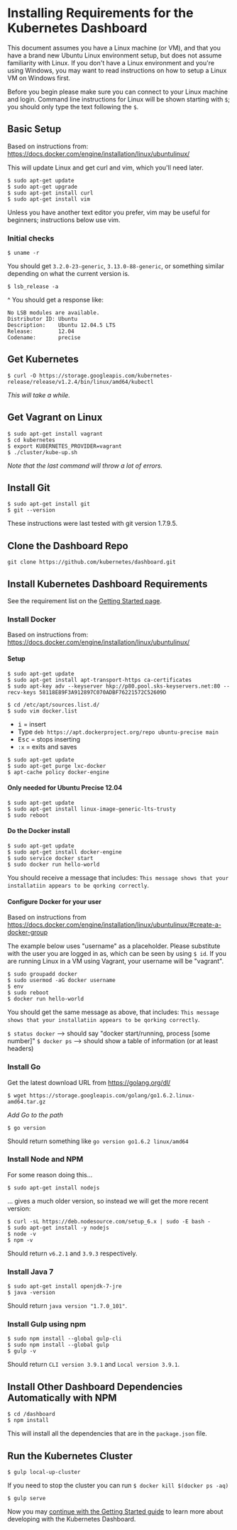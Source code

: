 # Installing Requirements for the Kubernetes Dashboard

This document assumes you have a Linux machine (or VM), and that you have a brand new Ubuntu Linux environment setup, but does not assume familiarity with Linux. If you don't have a Linux environment and you're using Windows, you may want to read instructions on how to setup a Linux VM on Windows first.

Before you begin please make sure you can connect to your Linux machine and login. Command line instructions for Linux will be shown starting with `$`; you should only type the text following the `$`.

## Basic Setup
Based on instructions from: https://docs.docker.com/engine/installation/linux/ubuntulinux/

This will update Linux and get curl and vim, which you'll need later.
```
$ sudo apt-get update
$ sudo apt-get upgrade
$ sudo apt-get install curl
$ sudo apt-get install vim
```
Unless you have another text editor you prefer, vim may be useful for beginners; instructions below use vim.

### Initial checks
```
$ uname -r
```
You should get `3.2.0-23-generic`, `3.13.0-88-generic`, or something similar depending on what the current version is.

```
$ lsb_release -a
```
^ You should get a response like:
```
No LSB modules are available.
Distributor ID: Ubuntu
Description:    Ubuntu 12.04.5 LTS
Release:        12.04
Codename:       precise
```

## Get Kubernetes

```
$ curl -O https://storage.googleapis.com/kubernetes-release/release/v1.2.4/bin/linux/amd64/kubectl
```
*This will take a while.*

## Get Vagrant on Linux

```
$ sudo apt-get install vagrant
$ cd kubernetes
$ export KUBERNETES_PROVIDER=vagrant
$ ./cluster/kube-up.sh
```
*Note that the last command will throw a lot of errors.*


## Install Git
```
$ sudo apt-get install git
$ git --version
```
These instructions were last tested with git version 1.7.9.5.


## Clone the Dashboard Repo
```
git clone https://github.com/kubernetes/dashboard.git
```

## Install Kubernetes Dashboard Requirements

See the requirement list on the [Getting Started page](getting-started.md).

### Install Docker

Based on instructions from: https://docs.docker.com/engine/installation/linux/ubuntulinux/

#### Setup
```
$ sudo apt-get update
$ sudo apt-get install apt-transport-https ca-certificates
$ sudo apt-key adv --keyserver hkp://p80.pool.sks-keyservers.net:80 --recv-keys 58118E89F3A912897C070ADBF76221572C52609D
```

```
$ cd /etc/apt/sources.list.d/
$ sudo vim docker.list
```
* <kbd>i</kbd> = insert
* Type `deb https://apt.dockerproject.org/repo ubuntu-precise main`
* <kbd>Esc</kbd> = stops inserting
* `:x` = exits and saves

```
$ sudo apt-get update
$ sudo apt-get purge lxc-docker
$ apt-cache policy docker-engine
```

#### Only needed for Ubuntu Precise 12.04
```
$ sudo apt-get update
$ sudo apt-get install linux-image-generic-lts-trusty
$ sudo reboot
```
#### Do the Docker install
```
$ sudo apt-get update
$ sudo apt-get install docker-engine
$ sudo service docker start
$ sudo docker run hello-world
```

You should receive a message that includes: `This message shows that your installatiin appears to be qorking correctly`.

#### Configure Docker for your user
Based on instructions from https://docs.docker.com/engine/installation/linux/ubuntulinux/#create-a-docker-group

The example below uses "username" as a placeholder. Please substitute with the user you are logged in as, which can be seen by using `$ id`.
If you are running Linux in a VM using Vagrant, your username will be "vagrant".

```
$ sudo groupadd docker
$ sudo usermod -aG docker username
$ env
$ sudo reboot
$ docker run hello-world
```

You should get the same message as above, that includes: `This message shows that your installatiin appears to be qorking correctly`.

`$ status docker` --> should say  "docker start/running, process [some number]"
`$ docker ps` --> should show a table of information (or at least headers)


### Install Go

Get the latest download URL from https://golang.org/dl/
```
$ wget https://storage.googleapis.com/golang/go1.6.2.linux-amd64.tar.gz
```
*Add Go to the path*
```
$ go version
```
Should return something like `go version go1.6.2 linux/amd64`

### Install Node and NPM
For some reason doing this...
```
$ sudo apt-get install nodejs
```
... gives a much older version, so instead we will get the more recent version:
```
$ curl -sL https://deb.nodesource.com/setup_6.x | sudo -E bash -
$ sudo apt-get install -y nodejs
$ node -v
$ npm -v
```
Should return `v6.2.1` and `3.9.3` respectively.

### Install Java 7
```
$ sudo apt-get install openjdk-7-jre
$ java -version
```
Should return `java version "1.7.0_101"`.

### Install Gulp using npm 
```
$ sudo npm install --global gulp-cli
$ sudo npm install --global gulp
$ gulp -v
```
Should return `CLI version 3.9.1` and `Local version 3.9.1`.

## Install Other Dashboard Dependencies Automatically with NPM

```
$ cd /dashboard
$ npm install
```
This will install all the dependencies that are in the `package.json` file.

## Run the Kubernetes Cluster
```
$ gulp local-up-cluster
```
If you need to stop the cluster you can run `$ docker kill $(docker ps -aq)`

```
$ gulp serve
```

Now you may [continue with the Getting Started guide](getting-started.md) to learn more about developing with the Kubernetes Dashboard.
